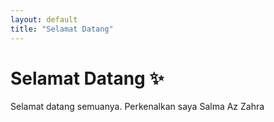 ```yaml
---
layout: default
title: "Selamat Datang"
---
```


# Selamat Datang ✨


Selamat datang semuanya. Perkenalkan saya Salma Az Zahra

